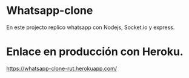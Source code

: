 # Whatsapp-clone
En este projecto replico whatsapp con Nodejs, Socket.io y express.

# Enlace en producción con Heroku.
https://whatsapp-clone-rut.herokuapp.com/
